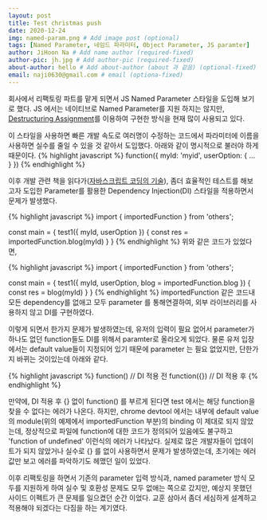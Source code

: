 ```yaml
---
layout: post
title: Test christmas push
date: 2020-12-24
img: named-param.png # Add image post (optional)
tags: [Named Parameter, 네임드 파라미터, Object Parameter, JS paramter]
author: JiHoon Na # Add name author (required-fixed)
author-pic: jh.jpg # Add author-pic (required-fixed)
about-author: hello # Add about-author (about 과 같음) (optional-fixed)
email: naji0630@gmail.com # email (optiona-fixed)
---
```


회사에서 리팩토링 파트를 맡게 되면서 JS Named Parameter 스타일을 도입해 보기로 했다. JS 에서는 네이티브로 Named Parameter를 지원 하지는 않지만, [Destructuring Assignment][MDN.Destructuring-assignment]를 이용하여 구현한 방식을 현재 많이 사용되고 있다.

이 스타일을 사용하면 빠른 개발 속도로 여러명이 수정하는 코드에서 파라미터에 이름을 사용하면 실수를 줄일 수 있을 것 같아서 도입했다. 아래와 같이 명시적으로 불러야 하게 때문이다.
{% highlight javascript %}
function({
  myId: 'myid',
  userOption: { ... }
})
{% endhighlight %}

이후 개발 관련 책을 읽다가([자바스크립트 코딩의 기술][book]), 좀더 효율적인 테스트를 해보고자 도입한 Parameter를 활용한 Dependency Injection(DI) 스타일을 적용하면서 문제가 발생했다.

{% highlight javascript %}
import { importedFunction } from 'others';

const main = {
  test1({
    myId, userOption
  }) {
    const res = importedFunction.blog(myId)
  }
}
{% endhighlight %}
위와 같은 코드가 있었다면,

{% highlight javascript %}
import { importedFunction } from 'others';

const main = {
  test1({
    myId, userOption, blog = importedFunction.blog
  }) {
    const res = blog(myId)
  }
}
{% endhighlight %}
importedFunction 같은 코드내 모든 dependency를 없애고 모두 parameter 를 통해연결하여, 외부 라이브러리를 사용하지 않고 DI를 구현하였다.

이렇게 되면서 한가지 문제가 발생하였는데, 유저의 입력이 필요 없어서 parameter가 하나도 없던 function들도 DI를 위해서 paramter로 올라오게 되었다. 물론 유저 입장에서는 default value들이 지정되어 있기 때문에 parameter 는 필요 없었지만, 단한가지 바뀌는 것이있는데 아래와 같다.

{% highlight javascript %}
function() // DI 적용 전
function({}) // DI 적용 후
{% endhighlight %}

만약에, DI 적용 후 {} 없이 function() 를 부르게 된다면 test 에서는 해당 function을 찾을 수 없다는 에러가 나온다.
하지만, chrome devtool 에서는 내부에 default value의 module(위의 예제에서 importedFunction 부분)의 binding 이 제대로 되지 않았는데, 정상적으로 파일에 function에 대한 코드가 정의되어 있음에도 불구하고 'function of undefined' 이런식의 에러가 나타났다. 
실제로 많은 개발자들이 업데이트가 되지 않았거나 실수로 {} 를 없이 사용하면서 문제가 발생하였는데, 초기에는 에러값만 보고 에러를 파악하기도 헤맸던 일이 있었다.

이후 리팩토링을 하면서 기존의 parameter 입력 방식과, named parameter 방식 모두를 지원하게 하여 실수 및 호환성 문제도 모두 없애는 쪽으로 갔지만, 예상지 못했던 사이드 이펙트가 큰 문제를 일으켰던 순간 이었다. 교훈 삼아서 좀더 세심하게 설계하고 적용해야 되겠다는 다짐을 하는 계기였다.

[MDN.Destructuring-assignment]: https://developer.mozilla.org/en-US/docs/Web/JavaScript/Reference/Operators/Destructuring_assignment
[book]: https://book.naver.com/bookdb/book_detail.nhn?bid=15971893

